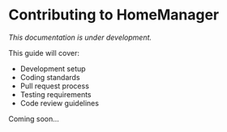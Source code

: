 # Contributing to HomeManager

*This documentation is under development.*

This guide will cover:
- Development setup
- Coding standards
- Pull request process
- Testing requirements
- Code review guidelines

Coming soon...
